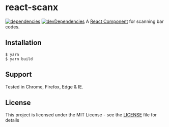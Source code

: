 # react-scanx

[![dependencies](https://david-dm.org/aayani/react-scanx.svg)](https://david-dm.org/aayani/react-scanx) [![devDependencies](https://david-dm.org/aayani/react-scanx/dev-status.svg)](https://david-dm.org/aayani/react-scanx?type=dev)
A [React Component](https://reactjs.org/docs/react-component.html) for scanning bar codes.

## Installation

```
$ yarn
$ yarn build
```

## Support

Tested in Chrome, Firefox, Edge & IE.

## License

This project is licensed under the MIT License - see the [LICENSE](LICENSE) file for details
